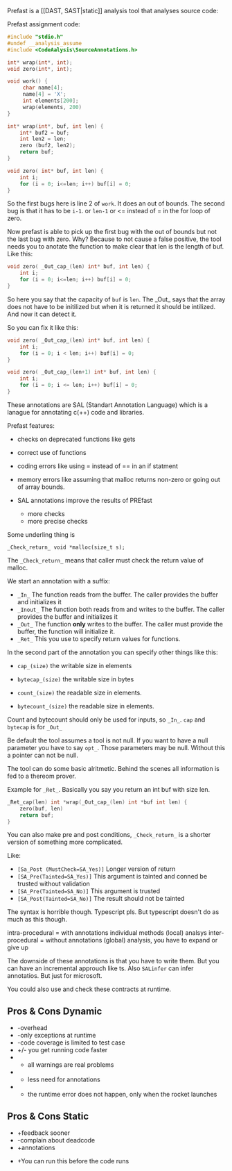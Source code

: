
Prefast is a [[DAST, SAST|static]] analysis tool that analyses source code:


Prefast assignment code:


```c
#include "stdio.h"
#undef __analysis_assume
#include <CodeAalysis\SourceAnnotations.h>

int* wrap(int*, int);
void zero(int*, int);

void work() {
	 char name[4];
	 name[4] = 'X';
	 int elements[200];
	 wrap(elements, 200)
}

int* wrap(int*, buf, int len) {
	int* buf2 = buf;
	int len2 = len;
	zero (buf2, len2);
	return buf;
}

void zero( int* buf, int len) {
	int i;
	for (i = 0; i<=len; i++) buf[i] = 0;
}

```

So the first bugs here is line  2 of `work`. It does an out of bounds. The second bug is that it has to be `i-1`. or `len-1`  or <= instead of = in the for loop of zero.

Now prefast is able to pick up the first bug with the out of bounds but not the last bug with zero. Why? Because to not cause a false positive, the tool needs you to anotate the function to make clear that len is the length of buf. Like this:

```c
void zero( _Out_cap_(len) int* buf, int len) {
	int i;
	for (i = 0; i<=len; i++) buf[i] = 0;
}
```
So here you say that the capacity of `buf` is `len`. The \_Out\_  says that the array does not have to be initilized but when it is returned it should be intilized. And now it can detect it. 

So you can fix it like this:

```c
void zero( _Out_cap_(len) int* buf, int len) {
	int i;
	for (i = 0; i < len; i++) buf[i] = 0;
}
```

```c
void zero( _Out_cap_(len+1) int* buf, int len) {
	int i;
	for (i = 0; i <= len; i++) buf[i] = 0;
}
```

These annotations are SAL (Standart Annotation Language) which is a lanague for annotating c(++) code and libraries. 

Prefast features:
- checks on deprecated functions  like gets
- correct use of functions 
- coding errors like using = instead of == in an if statment 
- memory errors like assuming that malloc returns non-zero or going out of array bounds. 

- SAL annotations improve the results of PREfast 
	- more checks 
	- more precise checks 


Some underling thing is 

`_Check_return_ void *malloc(size_t s);` 

The `_Check_return_` means that caller must check the return value of malloc. 

We start an annotation with a suffix:

- `_In_` The function reads from the buffer. The caller provides the buffer and initializes it
- `_Inout_` The function both reads from and writes to the buffer. The caller provides the buffer and initializes it
- `_Out_` The function **only** writes to the buffer. The caller must provide the buffer, the function will initialize it. 
- `_Ret_` This you use to specify return values for functions.


In the second part of the annotation you can specify other things like this:

- `cap_(size)` the writable size in elements 
- `bytecap_(size)` the writable size in bytes

- `count_(size)` the readable size in elements.
- `bytecount_(size)` the readable size in elements.


Count and bytecount should only be used for inputs, so `_In_`. `cap` and `bytecap` is for `_Out_`

Be default the tool assumes a tool is not null. If you want to have a null parameter you have to say `opt_`. Those parameters may be null. Without this a pointer can not be null. 

The tool can do some basic alritmetic. Behind the scenes all information is fed to a thereom prover. 

Example for `_Ret_`. Basically you say you return an int buf with size len. 

```c
_Ret_cap(len) int *wrap(_Out_cap_(len) int *buf int len) {
	zero(buf, len)
	return buf;
}
```

You can also make pre and post conditions, `_Check_return_` is a shorter version of something more complicated. 

Like:

- `[Sa_Post (MustCheck=SA_Yes)]` Longer version of return
- `[SA_Pre(Tainted=SA_Yes)]` This argument is tainted and conned be trusted without validation
- `[SA_Pre(Tainted=SA_No)]` This argument is trusted
- `[SA_Post(Tainted=SA_No)]` The result should not be tainted

The syntax is horrible though. Typescript pls. But typescript doesn't do as much as this though.

intra-procedural  = with annotations individual methods (local) analsys 
inter-procedural  = without annotations (global) analysis, you have to expand or give up

The downside of these annotations is that you have to write them. But you can have an incremental approuch like ts. Also `SALinfer` can infer annotatios. But just for microsoft. 

You could also use and check these contracts at runtime. 

## Pros & Cons Dynamic
- -overhead
- -only exceptions at runtime
- -code coverage is limited to test case
- +/- you get running code faster
- + all warnings are real problems
- + less need for annotations
- - the runtime error does not happen, only when the rocket launches

## Pros & Cons Static
+ +feedback sooner
+ -complain about deadcode
+ +annotations
- +You can run this before the code runs






